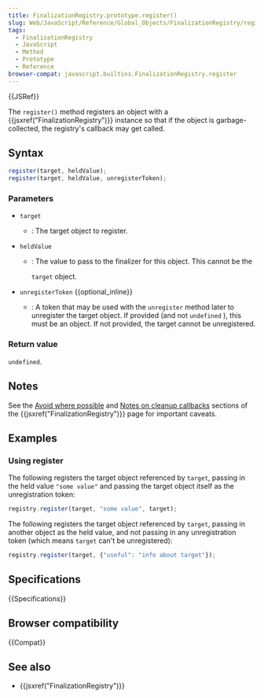 ```yaml
---
title: FinalizationRegistry.prototype.register()
slug: Web/JavaScript/Reference/Global_Objects/FinalizationRegistry/register
tags:
  - FinalizationRegistry
  - JavaScript
  - Method
  - Prototype
  - Reference
browser-compat: javascript.builtins.FinalizationRegistry.register
---
```

{{JSRef}}

The `register()` method registers an object with a
{{jsxref("FinalizationRegistry")}} instance so that if the object is
garbage-collected, the registry's callback may get called.

## Syntax

```js
register(target, heldValue);
register(target, heldValue, unregisterToken);
```

### Parameters

- `target`
  - : The target object to register.
- `heldValue`

  - : The value to pass to the finalizer for this object. This cannot be the

    `target` object.

- `unregisterToken` {{optional_inline}}
  - : A token that may be used with the `unregister` method later to unregister
    the target object. If provided (and not `undefined` ), this must be an
    object. If not provided, the target cannot be unregistered.

### Return value

`undefined`.

## Notes

See the
[Avoid where possible](/en-US/docs/Web/JavaScript/Reference/Global_Objects/FinalizationRegistry#avoid_where_possible)
and
[Notes on cleanup callbacks](/en-US/docs/Web/JavaScript/Reference/Global_Objects/FinalizationRegistry#notes_on_cleanup_callbacks)
sections of the {{jsxref("FinalizationRegistry")}} page for important
caveats.

## Examples

### Using register

The following registers the target object referenced by `target`, passing in the
held value `"some value"` and passing the target object itself as the
unregistration token:

```js
registry.register(target, "some value", target);
```

The following registers the target object referenced by `target`, passing in
another object as the held value, and not passing in any unregistration token
(which means `target` can't be unregistered):

```js
registry.register(target, {"useful": "info about target"});
```

## Specifications

{{Specifications}}

## Browser compatibility

{{Compat}}

## See also

- {{jsxref("FinalizationRegistry")}}
